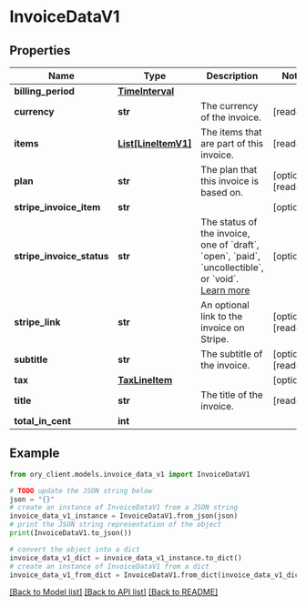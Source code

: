 # InvoiceDataV1


## Properties

Name | Type | Description | Notes
------------ | ------------- | ------------- | -------------
**billing_period** | [**TimeInterval**](TimeInterval.md) |  | 
**currency** | **str** | The currency of the invoice. | [readonly] 
**items** | [**List[LineItemV1]**](LineItemV1.md) | The items that are part of this invoice. | [readonly] 
**plan** | **str** | The plan that this invoice is based on. | [optional] [readonly] 
**stripe_invoice_item** | **str** |  | [optional] 
**stripe_invoice_status** | **str** | The status of the invoice, one of &#x60;draft&#x60;, &#x60;open&#x60;, &#x60;paid&#x60;, &#x60;uncollectible&#x60;, or &#x60;void&#x60;. [Learn more](https://stripe.com/docs/billing/invoices/workflow#workflow-overview) | [optional] 
**stripe_link** | **str** | An optional link to the invoice on Stripe. | [optional] [readonly] 
**subtitle** | **str** | The subtitle of the invoice. | [optional] [readonly] 
**tax** | [**TaxLineItem**](TaxLineItem.md) |  | [optional] 
**title** | **str** | The title of the invoice. | [readonly] 
**total_in_cent** | **int** |  | 

## Example

```python
from ory_client.models.invoice_data_v1 import InvoiceDataV1

# TODO update the JSON string below
json = "{}"
# create an instance of InvoiceDataV1 from a JSON string
invoice_data_v1_instance = InvoiceDataV1.from_json(json)
# print the JSON string representation of the object
print(InvoiceDataV1.to_json())

# convert the object into a dict
invoice_data_v1_dict = invoice_data_v1_instance.to_dict()
# create an instance of InvoiceDataV1 from a dict
invoice_data_v1_from_dict = InvoiceDataV1.from_dict(invoice_data_v1_dict)
```
[[Back to Model list]](../README.md#documentation-for-models) [[Back to API list]](../README.md#documentation-for-api-endpoints) [[Back to README]](../README.md)


